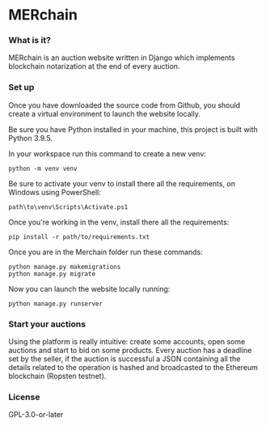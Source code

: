 # MERchain

### What is it?

MERchain is an auction website written in Django which implements blockchain notarization at the end of every auction.

### Set up

Once you have downloaded the source code from Github, you should create a virtual environment to launch the website locally. 

Be sure you have Python installed in your machine, this project is built with Python 3.9.5.

In your workspace run this command to create a new venv:

```
python -m venv venv
```

Be sure to activate your venv to install there all the requirements, on Windows using PowerShell:

```
path\to\venv\Scripts\Activate.ps1
```

Once you're working in the venv, install there all the requirements:

```
pip install -r path/to/requirements.txt
```

Once you are in the Merchain folder run these commands:

```
python manage.py makemigrations
python manage.py migrate
```

Now you can launch the website locally running:

```
python manage.py runserver
```

### Start your auctions

Using the platform is really intuitive: create some accounts, open some auctions and start to bid on some products.
Every auction has a deadline set by the seller, if the auction is successful a JSON containing all the details related to the operation is hashed and broadcasted to the Ethereum blockchain (Ropsten testnet).

### License

GPL-3.0-or-later
